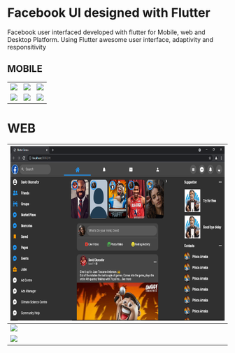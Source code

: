 # Facebook UI designed with Flutter

Facebook user interfaced developed with flutter for Mobile, web and Desktop Platform. Using Flutter awesome user interface, adaptivity and responsitivity


## MOBILE 



|   |    |     |
| -- | --- |  ----|
|     <img src='https://github.com/korafdavid/flutter_facebook/blob/main/assets/gitHub_images/Iphone%201.png?raw=true'>     |   <img  src='https://github.com/korafdavid/flutter_facebook/blob/main/assets/gitHub_images/Iphone5.png?raw=true'>       |        <img src='https://github.com/korafdavid/flutter_facebook/blob/main/assets/gitHub_images/Iphone2.png?raw=true'>      |
|     <img src='https://github.com/korafdavid/flutter_facebook/blob/main/assets/gitHub_images/iphone3.png?raw=true'>       |    <img src='https://github.com/korafdavid/flutter_facebook/blob/main/assets/gitHub_images/iphone4.png?raw=true'>         |         <img src='https://github.com/korafdavid/flutter_facebook/blob/main/assets/gitHub_images/Iphone6.png?raw=true'>        |

# WEB

| <img src="https://github.com/korafdavid/Flutter-Facebook-Clone/blob/main/assets/gitHub_images/three.png" height=400> | 
|-|
| <img src="https://raw.githubusercontent.com/korafdavid/flutter_facebook/main/assets/gitHub_images/three.png"> |
| <img src="https://raw.githubusercontent.com/korafdavid/flutter_facebook/main/assets/gitHub_images/three.png" > |
 







